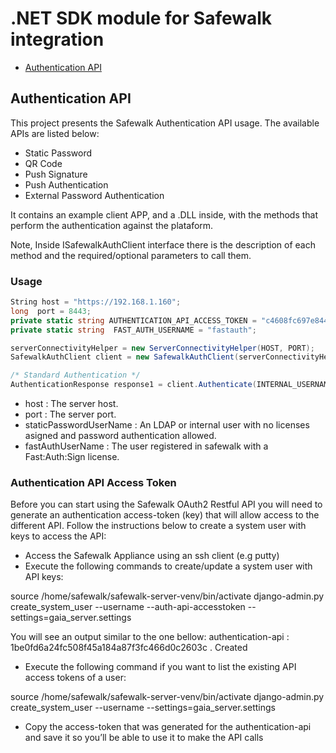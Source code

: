 # .NET SDK module for Safewalk integration

* [Authentication API](#authentication-api)

<a name="authentication-api"></a>
## Authentication API

This project presents the Safewalk Authentication API usage. The available APIs are listed below: 

* Static Password 
* QR Code 
* Push Signature 
* Push Authentication 
* External Password Authentication

It contains an example client APP, and a .DLL inside, with the methods that perform the authentication against the plataform. 

Note, Inside ISafewalkAuthClient interface there is the description of each method and the required/optional parameters to call them. 

### Usage

```csharp
String host = "https://192.168.1.160";
long  port = 8443;
private static string AUTHENTICATION_API_ACCESS_TOKEN = "c4608fc697e844829bb5a27cce13737250161bd0";
private static string  FAST_AUTH_USERNAME = "fastauth";

serverConnectivityHelper = new ServerConnectivityHelper(HOST, PORT);
SafewalkAuthClient client = new SafewalkAuthClient(serverConnectivityHelper, AUTHENTICATION_API_ACCESS_TOKEN);

/* Standard Authentication */
AuthenticationResponse response1 = client.Authenticate(INTERNAL_USERNAME, STATIC_PASSWORD_USERNAME);

```
* host : The server host.
* port : The server port.
* staticPasswordUserName : An LDAP or internal user with no licenses asigned and password authentication allowed. 
* fastAuthUserName : The user registered in safewalk with a Fast:Auth:Sign license.

### Authentication API Access Token
 
Before you can start using the Safewalk OAuth2 Restful API you will need to generate an authentication access-token (key) that will allow access to the different API.
Follow the instructions below to create a system user with keys to access the API:
* Access the Safewalk Appliance using an ssh client (e.g putty)
* Execute the following commands to create/update a system user with API keys: 

source /home/safewalk/safewalk-server-venv/bin/activate
 django-admin.py create_system_user --username <username> --auth-api-accesstoken --settings=gaia_server.settings

You will see an output similar to the one bellow:
  authentication-api : 1be0fd6a24fc508f45a184a87f3fc466d0c2603c . Created
*  Execute the following command if you want to list the existing API access tokens of a user:
 
 source /home/safewalk/safewalk-server-venv/bin/activate django-admin.py
  create_system_user --username <username> --settings=gaia_server.settings
* Copy the access-token that was generated for the authentication-api and save it so you’ll be able to use it to make the API calls
